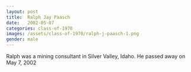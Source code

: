 ```yaml
---
layout: post
title:  Ralph Jay Paasch
date:   2002-05-07
categories: class-of-1970
images: /assets/class-of-1970/ralph-j-paasch-1.png
gender: male
---
```

Ralph was a mining consultant in Silver Valley, Idaho. He passed away on May 7, 2002
